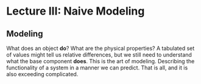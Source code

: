 # Lecture III: Naive Modeling

## Modeling

What does an object **do**? What are the physical properties? A tabulated set of values might tell us relative differences, but we still need to understand what the base component **does**. This is the art of modeling. Describing the functionality of a system in a manner we can predict. That is all, and it is also exceeding complicated.
